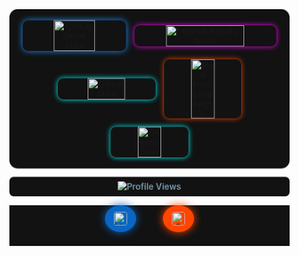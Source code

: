 <div align="center" style="background-color: #121212; padding: 20px; border-radius: 15px;">
  <a style="display: flex; flex-wrap: wrap; justify-content: center; gap: 15px; align-items: center;">
    <img 
      width="40%" 
      src="https://streak-stats.demolab.com?user=yonas790&theme=dark&border_radius=10&stroke=87cefa&ring=00bfff&fire=1e90ff&currStreakNum=87cefa" 
      alt="GitHub Streak Stats" 
      style="border-radius: 10px; box-shadow: 0 0 12px #1e90ff;"
    />
    <img 
      width="55%" 
      src="https://github-readme-activity-graph.vercel.app/graph?username=yonas790&theme=react-dark&hide_border=true" 
      alt="GitHub Activity Graph" 
      style="border-radius: 10px; box-shadow: 0 0 10px #ff00ff;"
    />
    <img 
      width="38%" 
      src="https://github-readme-stats.vercel.app/api?username=yonas790&theme=dark&show_icons=true&count_private=true&border_radius=10" 
      alt="GitHub Stats" 
      style="border-radius: 10px; box-shadow: 0 0 10px #00ffff;"
    />
    <img 
      width="30%" 
      src="https://github-profile-summary-cards.vercel.app/api/cards/most-commit-language?username=yonas790&theme=dark&exclude=yacc" 
      alt="Most Used Languages" 
      style="border-radius: 10px; box-shadow: 0 0 10px #ff4500;"
    />
    <img 
      width="30%" 
      src="https://github-profile-summary-cards.vercel.app/api/cards/stats?username=yonas790&theme=dark" 
      alt="General Stats" 
      style="border-radius: 10px; box-shadow: 0 0 10px #00ffff;"
    />
  </a>
</div>

<p align="center" style="background-color: #121212; padding: 8px 0; border-radius: 8px; color: #7799aa; font-weight: 600; font-size: 1.1em;">
  <img src="https://komarev.com/ghpvc/?username=yonas790&label=Profile%20views&color=7799aa&style=flat" alt="Profile Views" />
</p>

<div align="center" style="background-color: #121212; padding-bottom: 25px; display: flex; justify-content: center; gap: 48px;">
  <a href="https://linkedin.com/in/yonas-tesera" target="_blank" rel="noopener noreferrer"
     style="background-color: #0A66C2; padding: 12px 16px; border-radius: 50%; display: inline-flex; align-items: center; justify-content: center; box-shadow: 0 0 15px #0A66C2; transition: background-color 0.3s ease;">
    <img src="https://cdn-icons-png.flaticon.com/512/174/174857.png" alt="LinkedIn" width="24" height="24" style="border-radius: 4px;" />
  </a>
  <a href="mailto:yoni2752@gmail.com"
     style="background-color: #ff4500; padding: 12px 16px; border-radius: 50%; display: inline-flex; align-items: center; justify-content: center; box-shadow: 0 0 15px #ff4500; transition: background-color 0.3s ease;">
    <img src="https://upload.wikimedia.org/wikipedia/commons/4/4e/Gmail_Icon.png" alt="Email" width="24" height="24" style="border-radius: 4px;" />
  </a>
</div>
